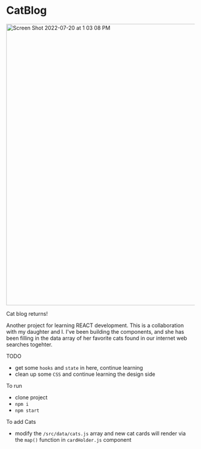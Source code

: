 # CatBlog

<img width="750" alt="Screen Shot 2022-07-20 at 1 03 08 PM" src="https://user-images.githubusercontent.com/23610226/180061904-13ec91e1-0e72-4986-a671-5707132fe159.png">

Cat blog returns!

Another project for learning REACT development.  This is a collaboration with my daughter and I.  I've been building the components, and she has been filling in the data array of her favorite cats found in our internet web searches togehter. 

TODO
- get some `hooks` and `state` in here, continue learning
- clean up some `CSS` and continue learning the design side

To run
- clone project
- `npm i`
- `npm start`

To add Cats
- modify the `/src/data/cats.js` array and new cat cards will render via the `map()` function in `cardHolder.js` component
